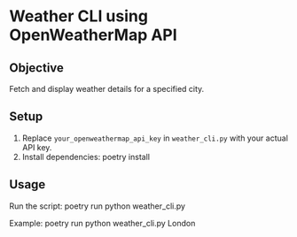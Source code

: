 # Weather CLI using OpenWeatherMap API

## Objective
Fetch and display weather details for a specified city.

## Setup
1. Replace `your_openweathermap_api_key` in `weather_cli.py` with your actual API key.
2. Install dependencies:
poetry install

## Usage
Run the script:
poetry run python weather_cli.py <city-name>

Example:
poetry run python weather_cli.py London